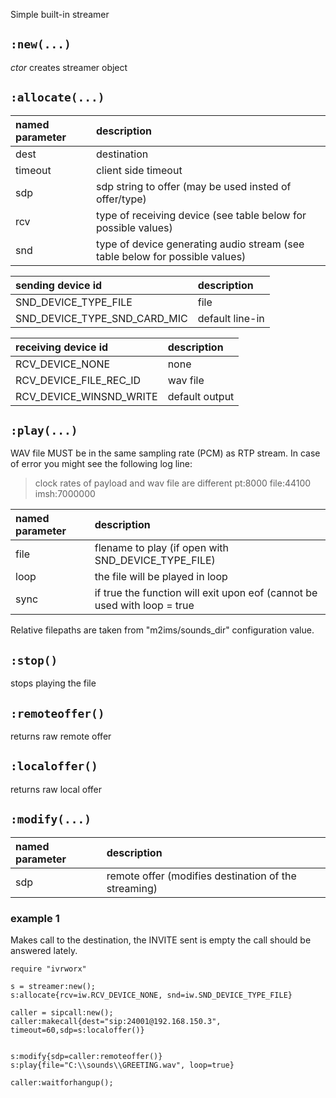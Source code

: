 Simple built-in streamer

## `:new(...)` ##
_ctor_
creates streamer object

## `:allocate(...)` ##

| **named parameter** | **description** |
|:--------------------|:----------------|
| dest                | destination     |
| timeout             | client side timeout |
| sdp                 | sdp string to offer (may be used insted of offer/type)|
| rcv                 | type of receiving device (see table below for possible values)|
| snd                 | type of device generating audio stream (see table below for possible values)|

| **sending device id** | **description** |
|:----------------------|:----------------|
| SND\_DEVICE\_TYPE\_FILE | file            |
| SND\_DEVICE\_TYPE\_SND\_CARD\_MIC | default line-in |


| **receiving device id** | **description** |
|:------------------------|:----------------|
| RCV\_DEVICE\_NONE       | none            |
| RCV\_DEVICE\_FILE\_REC\_ID | wav file        |
| RCV\_DEVICE\_WINSND\_WRITE | default output  |


## `:play(...)` ##

WAV file MUST be in the same sampling rate (PCM) as RTP stream. In case of error you might see the following log line:
> clock rates of payload and wav file are different pt:8000 file:44100 imsh:7000000


| **named parameter** | **description** |
|:--------------------|:----------------|
| file                | flename to play (if open with SND\_DEVICE\_TYPE\_FILE)|
| loop                | the file will be played in loop|
| sync                | if true the function will exit upon eof (cannot be used with loop = true|

Relative filepaths are taken from "m2ims/sounds\_dir" configuration value.

## `:stop()` ##

stops playing the file

## `:remoteoffer()` ##

returns raw remote offer

## `:localoffer()` ##

returns raw local offer

## `:modify(...)` ##

| **named parameter** | **description** |
|:--------------------|:----------------|
| sdp                 | remote offer (modifies destination of the streaming)|

### example 1 ###
Makes call to the destination, the INVITE sent is empty the call should be answered lately.

```
require "ivrworx"

s = streamer:new();
s:allocate{rcv=iw.RCV_DEVICE_NONE, snd=iw.SND_DEVICE_TYPE_FILE}

caller = sipcall:new();
caller:makecall{dest="sip:24001@192.168.150.3", timeout=60,sdp=s:localoffer()}


s:modify{sdp=caller:remoteoffer()}
s:play{file="C:\\sounds\\GREETING.wav", loop=true}

caller:waitforhangup();

```